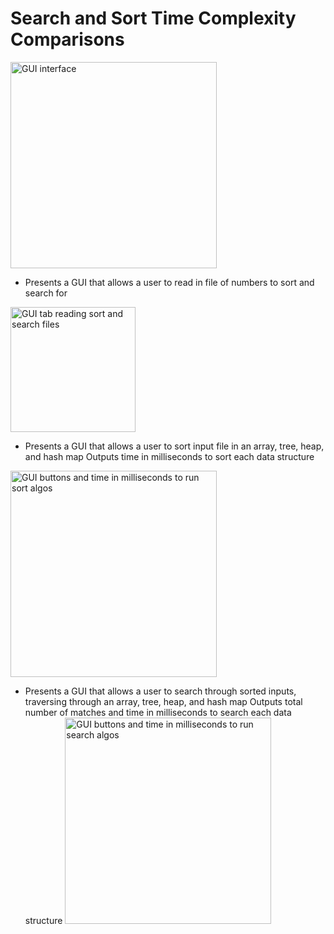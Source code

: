 # Search and Sort Time Complexity Comparisons
<img width="330" alt="GUI interface" src="https://github.com/KaveyZheng/Projects/assets/109322859/45d9bc46-7fa4-4943-9929-cc21d349538b">

- Presents a GUI that allows a user to read in file of numbers to sort and search for
<img width="200" alt="GUI tab reading sort and search files" src="https://github.com/KaveyZheng/Projects/assets/109322859/f479c9a3-f8f7-49ce-a395-da4cc3a34e6e">

- Presents a GUI that allows a user to sort input file in an array, tree, heap, and hash map
    Outputs time in milliseconds to sort each data structure
<img width="330" alt="GUI buttons and time in milliseconds to run sort algos" src="https://github.com/KaveyZheng/Projects/assets/109322859/a2ef925d-9149-46a1-aed9-118ef64147e6">

- Presents a GUI that allows a user to search through sorted inputs, traversing through an array, tree, heap, and hash map
    Outputs total number of matches and time in milliseconds to search each data structure
  <img width="330" alt="GUI buttons and time in milliseconds to run search algos" src="https://github.com/KaveyZheng/Projects/assets/109322859/29c5d1b1-edf0-4fd3-99fe-b006f0c172fb">
